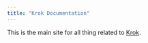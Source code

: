 ```yaml
---
title: "Krok Documentation"
---
```


This is the main site for all thing related to [Krok](https://github.com/krok-o/krok).
